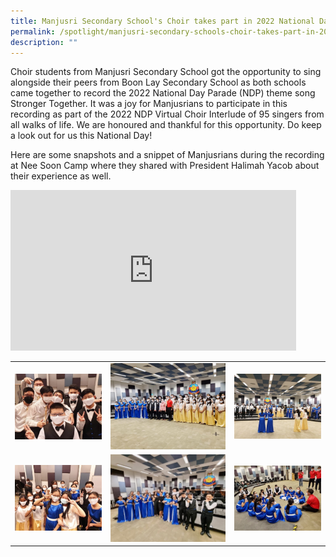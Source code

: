 ```yaml
---
title: Manjusri Secondary School's Choir takes part in 2022 National Day Parade
permalink: /spotlight/manjusri-secondary-schools-choir-takes-part-in-2022-national-day-parade/
description: ""
---
```

Choir students from Manjusri Secondary School got the opportunity to sing alongside their peers from Boon Lay Secondary School as both schools came together to record the 2022 National Day Parade (NDP) theme song Stronger Together. It was a joy for Manjusrians to participate in this recording as part of the 2022 NDP Virtual Choir Interlude of 95 singers from all walks of life. We are honoured and thankful for this opportunity. Do keep a look out for us this National Day!

Here are some snapshots and a snippet of Manjusrians during the recording at Nee Soon Camp where they shared with President Halimah Yacob about their experience as well.

<iframe width="457" height="257" src="https://www.youtube.com/embed/sh1lZeMyBiQ" title="Ch8 MJR Choir" frameborder="0" allow="accelerometer; autoplay; clipboard-write; encrypted-media; gyroscope; picture-in-picture" allowfullscreen></iframe>

|   |   |   |
|---|---|---|
| ![](/images/Spotlight/Choir%20ndp/MJR%20Choir%201.jpg)  | ![](/images/Spotlight/Choir%20ndp/MJR%20Choir%202.jpg)   | ![](/images/Spotlight/Choir%20ndp/MJR%20Choir%203.jpg)   |
|  ![](/images/Spotlight/Choir%20ndp/MJR%20Choir%204.jpg)  | ![](/images/Spotlight/Choir%20ndp/MJR%20Choir%205.jpg)   | ![](/images/Spotlight/Choir%20ndp/MJR%20Choir%206.jpg)   |